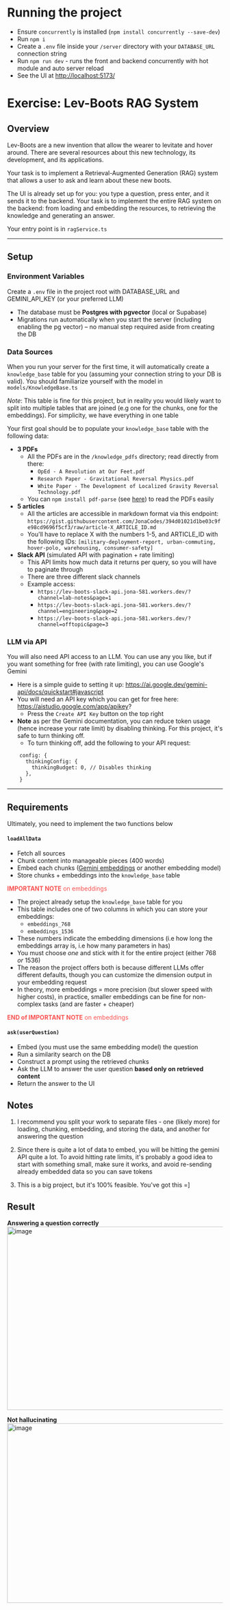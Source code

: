 # Running the project

- Ensure `concurrently` is installed (`npm install concurrently --save-dev`)
- Run `npm i`
- Create a `.env` file inside your `/server` directory with your `DATABASE_URL`
  connection string
- Run `npm run dev` - runs the front and backend concurrently with hot module
  and auto server reload
- See the UI at [http://localhost:5173/](http://localhost:5173/)

# Exercise: Lev-Boots RAG System

## Overview

Lev-Boots are a new invention that allow the wearer to levitate and hover
around. There are several resources about this new technology, its development,
and its applications.

Your task is to implement a Retrieval-Augmented Generation (RAG) system that
allows a user to ask and learn about these new boots.

The UI is already set up for you: you type a question, press enter, and it sends
it to the backend. Your task is to implement the entire RAG system on the
backend: from loading and embedding the resources, to retrieving the knowledge
and generating an answer.

Your entry point is in `ragService.ts`

---

## Setup

### Environment Variables

Create a `.env` file in the project root with DATABASE_URL and GEMINI_API_KEY
(or your preferred LLM)

- The database must be **Postgres with pgvector** (local or Supabase)
- Migrations run automatically when you start the server (including enabling the
  pg vector) – no manual step required aside from creating the DB

### Data Sources

When you run your server for the first time, it will automatically create a
`knowledge_base` table for you (assuming your connection string to your DB is
valid). You should familiarize yourself with the model in
`models/KnowledgeBase.ts`

_Note_: This table is fine for this project, but in reality you would likely
want to split into multiple tables that are joined (e.g one for the chunks, one
for the embeddings). For simplicity, we have everything in one table

Your first goal should be to populate your `knowledge_base` table with the
following data:

- **3 PDFs**
  - All the PDFs are in the `/knowledge_pdfs` directory; read directly from
    there:
    - `OpEd - A Revolution at Our Feet.pdf`
    - `Research Paper - Gravitational Reversal Physics.pdf`
    - `White Paper - The Development of Localized Gravity Reversal Technology.pdf`
  - You can `npm install pdf-parse` (see
    [here](https://www.npmjs.com/package/pdf-parse)) to read the PDFs easily
- **5 articles**
  - All the articles are accessible in markdown format via this endpoint:
    `https://gist.githubusercontent.com/JonaCodes/394d01021d1be03c9fe98cd9696f5cf3/raw/article-X_ARTICLE_ID.md`
  - You'll have to replace X with the numbers 1-5, and ARTICLE_ID with the
    following IDs:
    `[military-deployment-report, urban-commuting, hover-polo, warehousing, consumer-safety]`
- **Slack API** (simulated API with pagination + rate limiting)
  - This API limits how much data it returns per query, so you will have to
    paginate through
  - There are three different slack channels
  - Example access:
    - `https://lev-boots-slack-api.jona-581.workers.dev/?channel=lab-notes&page=1`
    - `https://lev-boots-slack-api.jona-581.workers.dev/?channel=engineering&page=2`
    - `https://lev-boots-slack-api.jona-581.workers.dev/?channel=offtopic&page=3`

### LLM via API

You will also need API access to an LLM. You can use any you like, but if you
want something for free (with rate limiting), you can use Google's Gemini

- Here is a simple guide to setting it up:
  https://ai.google.dev/gemini-api/docs/quickstart#javascript
- You will need an API key which you can get for free here:
  https://aistudio.google.com/app/apikey?
  - Press the `Create API Key` button on the top right
- **Note** as per the Gemini documentation, you can reduce token usage (hence
  increase your rate limit) by disabling thinking. For this project, it's safe
  to turn thinking off.
  - To turn thinking off, add the following to your API request:

```
    config: {
      thinkingConfig: {
        thinkingBudget: 0, // Disables thinking
      },
    }
```

---

## Requirements

Ultimately, you need to implement the two functions below

#### `loadAllData`

- Fetch all sources
- Chunk content into manageable pieces (400 words)
- Embed each chunks
  ([Gemini embeddings](https://ai.google.dev/gemini-api/docs/embeddings) or
  another embedding model)
- Store chunks + embeddings into the `knowledge_base` table

<span style="color:#fa5252">**IMPORTANT NOTE** on embeddings</span>

- The project already setup the `knowledge_base` table for you
- This table includes one of two columns in which you can store your embeddings:
  - `embeddings_768`
  - `embeddings_1536`
- These numbers indicate the embedding dimensions (i.e how long the embeddings
  array is, i.e how many parameters in has)
- You must choose _one_ and stick with it for the entire project (either 768
  _or_ 1536)
- The reason the project offers both is because different LLMs offer different
  defaults, though you can customize the dimension output in your embedding
  request
- In theory, more embeddings = more precision (but slower speed with higher
  costs), in practice, smaller embeddings can be fine for non-complex tasks (and
  are faster + cheaper)

<span style="color:#fa5252">**END of IMPORTANT NOTE** on embeddings</span>

#### `ask(userQuestion)`

- Embed (you must use the same embedding model) the question
- Run a similarity search on the DB
- Construct a prompt using the retrieved chunks
- Ask the LLM to answer the user question **based only on retrieved content**
- Return the answer to the UI

## Notes

1. I recommend you split your work to separate files - one (likely more) for
   loading, chunking, embedding, and storing the data, and another for answering
   the question

2. Since there is quite a lot of data to embed, you will be hitting the gemini
   API quite a lot. To avoid hitting rate limits, it's probably a good idea to
   start with something small, make sure it works, and avoid re-sending already
   embedded data so you can save tokens

3. This is a big project, but it's 100% feasible. You've got this =]

## Result

**Answering a question correctly**
<img width="990" height="427" alt="image" src="https://github.com/user-attachments/assets/cc8563ed-6d7c-4254-af83-e76ee18c8351" />

**Not hallucinating**
<img width="988" height="418" alt="image" src="https://github.com/user-attachments/assets/939fc8d5-6cc4-402d-9b17-d050afc4876d" />
